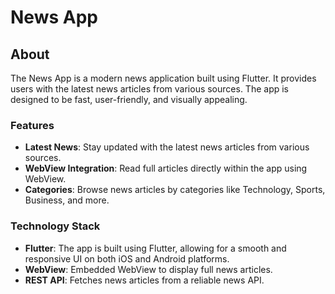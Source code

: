 # News App

## About

The News App is a modern news application built using Flutter. It provides users with the latest news articles from various sources. The app is designed to be fast, user-friendly, and visually appealing.

### Features

- **Latest News**: Stay updated with the latest news articles from various sources.
- **WebView Integration**: Read full articles directly within the app using WebView.
- **Categories**: Browse news articles by categories like Technology, Sports, Business, and more.

### Technology Stack

- **Flutter**: The app is built using Flutter, allowing for a smooth and responsive UI on both iOS and Android platforms.
- **WebView**: Embedded WebView to display full news articles.
- **REST API**: Fetches news articles from a reliable news API.
